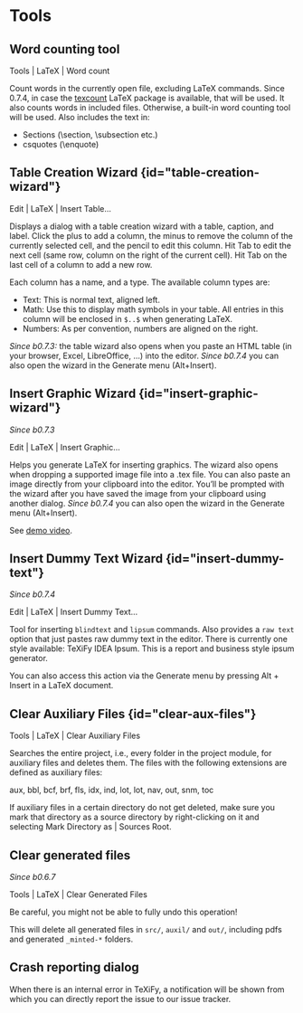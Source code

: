 # Tools

## Word counting tool

<ui-path>Tools | LaTeX | Word count</ui-path>

Count words in the currently open file, excluding LaTeX commands.
Since 0.7.4, in case the [texcount](https://app.uio.no/ifi/texcount/intro.html) LaTeX package is available, that will be used.
It also counts words in included files.
Otherwise, a built-in word counting tool will be used.
Also includes the text in:

* Sections (\section, \subsection etc.)
* csquotes (\enquote)

## Table Creation Wizard {id="table-creation-wizard"}

<ui-path>Edit | LaTeX | Insert Table...</ui-path>

Displays a dialog with a table creation wizard with a table, caption, and label. Click the plus to add a column, the
minus to remove the column of the currently selected cell, and the pencil to edit this column.
Hit <shortcut>Tab</shortcut> to edit the next cell (same row, column on the right of the current cell).
Hit <shortcut>Tab</shortcut> on the last cell of a column to add a new row.

Each column has a name, and a type.
The available column types are:

* Text: This is normal text, aligned left.
* Math: Use this to display math symbols in your table. All entries in this column will be enclosed in `$..$` when generating
  LaTeX.
* Numbers: As per convention, numbers are aligned on the right.

_Since b0.7.3:_ the table wizard also opens when you paste an HTML table (in your browser, Excel, LibreOffice, ...) into the editor. _Since b0.7.4_ you can also open the wizard in the Generate menu (<shortcut>Alt+Insert</shortcut>).

## Insert Graphic Wizard {id="insert-graphic-wizard"}

_Since b0.7.3_

<ui-path>Edit | LaTeX | Insert Graphic...</ui-path>

Helps you generate LaTeX for inserting graphics. The wizard also opens when dropping a supported image file into a .tex file. You can also paste an image directly from your clipboard into the editor. You’ll be prompted with the wizard after you have saved the image from your clipboard using another dialog. _Since b0.7.4_ you can also open the wizard in the Generate menu (<shortcut>Alt+Insert</shortcut>).

See [demo video](https://user-images.githubusercontent.com/17410729/103922867-b0108300-5114-11eb-92d8-25d63eaeb1f1.mp4).

## Insert Dummy Text Wizard {id="insert-dummy-text"}

_Since b0.7.4_

<ui-path>Edit | LaTeX | Insert Dummy Text...</ui-path>

Tool for inserting `blindtext` and `lipsum` commands. Also provides a `raw text` option that just pastes raw dummy text in the editor. There is currently one style available: TeXiFy IDEA Ipsum. This is a report and business style ipsum generator.

You can also access this action via the Generate menu by pressing <shortcut>Alt + Insert</shortcut> in a LaTeX document.

## Clear Auxiliary Files {id="clear-aux-files"}

<ui-path>Tools | LaTeX | Clear Auxiliary Files</ui-path>

Searches the entire project, i.e., every folder in the project module, for auxiliary files and deletes them. The files with the following extensions are defined as auxiliary files:

aux, bbl, bcf, brf, fls, idx, ind, lot, lot, nav, out, snm, toc

If auxiliary files in a certain directory do not get deleted, make sure you mark that directory as a source directory by right-clicking on it and selecting <ui-path>Mark Directory as | Sources Root</ui-path>.

## Clear generated files

_Since b0.6.7_

<ui-path>Tools | LaTeX | Clear Generated Files</ui-path>

Be careful, you might not be able to fully undo this operation!

This will delete all generated files in `src/`, `auxil/` and `out/`, including pdfs and generated `_minted-*` folders.

## Crash reporting dialog

When there is an internal error in TeXiFy, a notification will be shown from which you can directly report the issue to our issue tracker.


